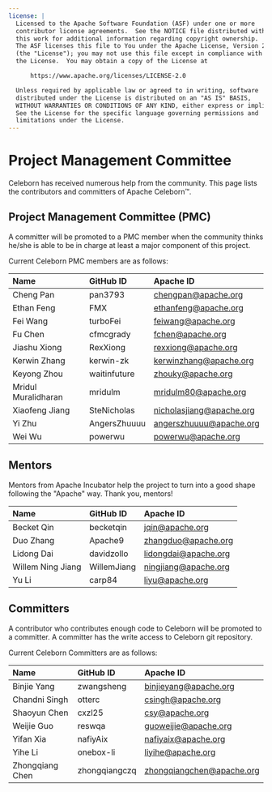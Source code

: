 ```yaml
---
license: |
  Licensed to the Apache Software Foundation (ASF) under one or more
  contributor license agreements.  See the NOTICE file distributed with
  this work for additional information regarding copyright ownership.
  The ASF licenses this file to You under the Apache License, Version 2.0
  (the "License"); you may not use this file except in compliance with
  the License.  You may obtain a copy of the License at

      https://www.apache.org/licenses/LICENSE-2.0

  Unless required by applicable law or agreed to in writing, software
  distributed under the License is distributed on an "AS IS" BASIS,
  WITHOUT WARRANTIES OR CONDITIONS OF ANY KIND, either express or implied.
  See the License for the specific language governing permissions and
  limitations under the License.
---
```


Project Management Committee
===

Celeborn has received numerous help from the community. This page lists the contributors and committers of Apache Celeborn™.

## Project Management Committee (PMC)

A committer will be promoted to a PMC member when the community thinks he/she is able to be in charge at least a major component of this project.

Current Celeborn PMC members are as follows:

| Name                | GitHub ID     | Apache ID                  |
|:--------------------|:--------------|:---------------------------|
| Cheng Pan           | pan3793       | chengpan@apache.org        |
| Ethan Feng          | FMX           | ethanfeng@apache.org       |
| Fei Wang            | turboFei      | feiwang@apache.org         |
| Fu Chen             | cfmcgrady     | fchen@apache.org           |
| Jiashu Xiong        | RexXiong      | rexxiong@apache.org        |
| Kerwin Zhang        | kerwin-zk     | kerwinzhang@apache.org     |
| Keyong Zhou         | waitinfuture  | zhouky@apache.org          |
| Mridul Muralidharan | mridulm       | mridulm80@apache.org       |
| Xiaofeng Jiang      | SteNicholas   | nicholasjiang@apache.org   |
| Yi Zhu              | AngersZhuuuu  | angerszhuuuu@apache.org    |
| Wei Wu              | powerwu       | powerwu@apache.org         |

## Mentors

Mentors from Apache Incubator help the project to turn into a good shape following the "Apache" way. Thank you, mentors!


| Name              | GitHub ID   | Apache ID            |
|:------------------|:------------|:---------------------|
| Becket Qin        | becketqin   | jqin@apache.org      |
| Duo Zhang         | Apache9     | zhangduo@apache.org  |
| Lidong Dai        | davidzollo  | lidongdai@apache.org |
| Willem Ning Jiang | WillemJiang | ningjiang@apache.org |
| Yu Li             | carp84      | liyu@apache.org      |

## Committers

A contributor who contributes enough code to Celeborn will be promoted to a committer. A committer has the write access to Celeborn git repository.

Current Celeborn Committers are as follows:

| Name                | GitHub ID     | Apache ID                 |
|:--------------------|:--------------|:--------------------------|
| Binjie Yang         | zwangsheng    | binjieyang@apache.org     |
| Chandni Singh       | otterc        | csingh@apache.org         |
| Shaoyun Chen        | cxzl25        | csy@apache.org            |
| Weijie Guo          | reswqa        | guoweijie@apache.org      |
| Yifan Xia           | nafiyAix      | nafiyaix@apache.org       |
| Yihe Li             | onebox-li     | liyihe@apache.org         |
| Zhongqiang Chen     | zhongqiangczq | zhongqiangchen@apache.org |

